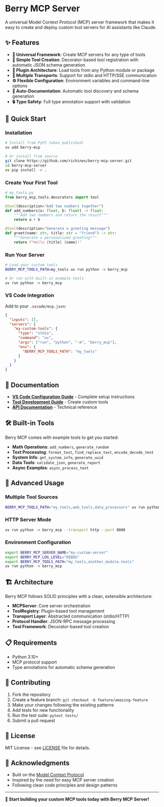# Berry MCP Server

A universal Model Context Protocol (MCP) server framework that makes it easy to create and deploy custom tool servers for AI assistants like Claude.

## ✨ Features

- **🔧 Universal Framework**: Create MCP servers for any type of tools
- **🎯 Simple Tool Creation**: Decorator-based tool registration with automatic JSON schema generation
- **🔌 Plugin Architecture**: Load tools from any Python module or package
- **🚀 Multiple Transports**: Support for stdio and HTTP/SSE communication
- **⚙️ Flexible Configuration**: Environment variables and command-line options
- **📝 Auto-Documentation**: Automatic tool discovery and schema generation
- **🔒 Type Safety**: Full type annotation support with validation

## 🚀 Quick Start

### Installation

```bash
# Install from PyPI (when published)
uv add berry-mcp

# Or install from source
git clone https://github.com/richinex/berry-mcp-server.git
cd berry-mcp-server
uv pip install -e .
```

### Create Your First Tool

```python
# my_tools.py
from berry_mcp.tools.decorators import tool

@tool(description="Add two numbers together")
def add_numbers(a: float, b: float) -> float:
    """Add two numbers and return the result"""
    return a + b

@tool(description="Generate a greeting message")  
def greet(name: str, title: str = "friend") -> str:
    """Generate a personalized greeting"""
    return f"Hello {title} {name}!"
```

### Run Your Server

```bash
# Load your custom tools
BERRY_MCP_TOOLS_PATH=my_tools uv run python -m berry_mcp

# Or run with built-in example tools
uv run python -m berry_mcp
```

### VS Code Integration

Add to your `.vscode/mcp.json`:

```json
{
  "inputs": [],
  "servers": {
    "my-custom-tools": {
      "type": "stdio",
      "command": "uv",
      "args": ["run", "python", "-m", "berry_mcp"],
      "env": {
        "BERRY_MCP_TOOLS_PATH": "my_tools"
      }
    }
  }
}
```

## 📖 Documentation

- **[VS Code Configuration Guide](docs/VSCODE_CONFIGURATION.md)** - Complete setup instructions
- **[Tool Development Guide](docs/TOOL_DEVELOPMENT.md)** - Create custom tools
- **[API Documentation](docs/API.md)** - Technical reference

## 🛠️ Built-in Tools

Berry MCP comes with example tools to get you started:

- **Math Operations**: `add_numbers`, `generate_random`
- **Text Processing**: `format_text`, `find_replace_text`, `encode_decode_text`
- **System Info**: `get_system_info`, `generate_uuid`
- **Data Tools**: `validate_json`, `generate_report`
- **Async Examples**: `async_process_text`

## 🔧 Advanced Usage

### Multiple Tool Sources
```bash
BERRY_MCP_TOOLS_PATH="my_tools,web_tools,data_processors" uv run python -m berry_mcp
```

### HTTP Server Mode
```bash
uv run python -m berry_mcp --transport http --port 8080
```

### Environment Configuration
```bash
export BERRY_MCP_SERVER_NAME="my-custom-server"
export BERRY_MCP_LOG_LEVEL="DEBUG"
export BERRY_MCP_TOOLS_PATH="my_tools,another_module.tools"
uv run python -m berry_mcp
```

## 🏗️ Architecture

Berry MCP follows SOLID principles with a clean, extensible architecture:

- **MCPServer**: Core server orchestration
- **ToolRegistry**: Plugin-based tool management
- **Transport Layer**: Abstracted communication (stdio/HTTP)
- **Protocol Handler**: JSON-RPC message processing
- **Tool Framework**: Decorator-based tool creation

## 📋 Requirements

- Python 3.10+
- MCP protocol support
- Type annotations for automatic schema generation

## 🤝 Contributing

1. Fork the repository
2. Create a feature branch: `git checkout -b feature/amazing-feature`
3. Make your changes following the existing patterns
4. Add tests for new functionality
5. Run the test suite: `pytest tests/`
6. Submit a pull request

## 📝 License

MIT License - see [LICENSE](LICENSE) file for details.

## 🙏 Acknowledgments

- Built on the [Model Context Protocol](https://modelcontextprotocol.io/)
- Inspired by the need for easy MCP server creation
- Following clean code principles and design patterns

---

**🚀 Start building your custom MCP tools today with Berry MCP Server!**